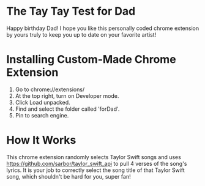 # The Tay Tay Test for Dad
Happy birthday Dad! I hope you like this personally coded
chrome extension by yours truly to keep you up to date on
your favorite artist!
# Installing Custom-Made Chrome Extension
1. Go to chrome://extensions/
2. At the top right, turn on Developer mode.
3. Click Load unpacked.
4. Find and select the folder called 'forDad'.
5. Pin to search engine.
# How It Works
This chrome extension randomly selects Taylor Swift songs and uses https://github.com/sarbor/taylor_swift_api to pull 4 verses of the song's lyrics. It is your job to correctly select the song title of that Taylor Swift song, which shouldn't be hard for you, super fan!